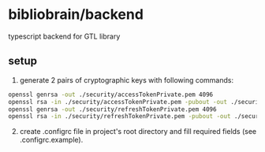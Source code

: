 # bibliobrain/backend
typescript backend for GTL library

## setup
1. generate 2 pairs of cryptographic keys with following commands:
```bash
openssl genrsa -out ./security/accessTokenPrivate.pem 4096
openssl rsa -in ./security/accessTokenPrivate.pem -pubout -out ./security/accessTokenPublic.pem
openssl genrsa -out ./security/refreshTokenPrivate.pem 4096
openssl rsa -in ./security/refreshTokenPrivate.pem -pubout -out ./security/refreshTokenPublic.pem
```
2. create .configrc file in project's root directory and fill required fields (see .configrc.example).
